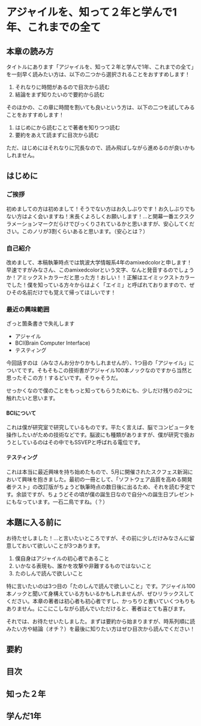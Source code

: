 # アジャイルを、知って２年と学んで1年、これまでの全て

## 本章の読み方

タイトルにあります「アジャイルを、知って２年と学んで1年、これまでの全て」を一刻早く読みたい方は、以下の二つから選択されることをおすすめします！

1. それなりに時間があるので目次から読む
2. 結論をまず知りたいので要約から読む

そのほかの、この章に時間を割いても良いという方は、以下の二つを試してみることをおすすめします！

1. はじめにから読むことで著者を知りつつ読む
2. 要約をあえて読まずに目次から読む

ただ、はじめにはそれなりに冗長なので、読み飛ばしながら進めるのが良いかもしれません。

## はじめに

### ご挨拶

初めましての方は初めまして！そうでない方はお久しぶりです！お久しぶりでもない方はよく会いますね！末長くよろしくお願いします！…と開幕一番エクスクラメーションマークだらけでびっくりされているかと思いますが、安心してください。このノリが3割くらいあると思います。（安心とは？）

### 自己紹介

改めまして、本稿執筆時点では筑波大学情報系4年のamixedcolorと申します！早速ですがみなさん、このamixedcolorという文字、なんと発音するのでしょうか！アミックストカラーだと思った方！おしい！！正解はエイミックストカラーでした！僕を知っている方々からはよく「エイミ」と呼ばれておりますので、ぜひその名前だけでも覚えて帰ってほしいです！

### 最近の興味範囲

ざっと箇条書きで失礼します

* アジャイル
* BCI(Brain Computer Interface)
* テスティング

今回話すのは（みなさんお分かりかもしれませんが）、1つ目の「アジャイル」についてです。そもそもこの技術書がアジャイル100本ノックなのですから当然と思ったそこの方！するどいです。そりゃそうだ。

せっかくなので僕のことをもっと知ってもらうためにも、少しだけ残りの2つに触れたいと思います。

#### BCIについて

これは僕が研究室で研究しているものです。平たく言えば、脳でコンピュータを操作したいがための技術などです。脳波にも種類がありますが、僕が研究で扱おうとしているのはその中でもSSVEPと呼ばれる電位です。

#### テスティング

これは本当に最近興味を持ち始めたもので、5月に開催されたスクフェス新潟において興味を抱きました。最初の一冊として、「ソフトウェア品質を高める開発者テスト」の改訂版がちょうど執筆時点の数日後に出るため、それを読む予定です。余談ですが、ちょうどその頃が僕の誕生日なので自分への誕生日プレゼントにもなっています。一石二鳥ですね。（？）

## 本題に入る前に

お待たせしました！…と言いたいところですが、その前に少しだけみなさんに留意しておいて欲しいことが3つあります。

1. 僕自身はアジャイルの初心者であること
2. いかなる表現も、誰かを攻撃や非難するものではないこと
3. たのしんで読んで欲しいこと

特に言いたいのは3つ目の「たのしんで読んで欲しいこと」です。アジャイル100本ノックと聞いて身構えている方もいるかもしれませんが、ぜひリラックスしてください。本章の著者は初心者も初心者ですし、かっちりと書いていくつもりもありません。にこにこしながら読んでいただけると、著者はとても喜びます。

それでは、お待たせいたしました。まずは要約から始まりますが、時系列順に読みたい方や結論（オチ？）を最後に知りたい方はぜひ目次から読んでください！

## 要約

## 目次

## 知った２年

## 学んだ1年
